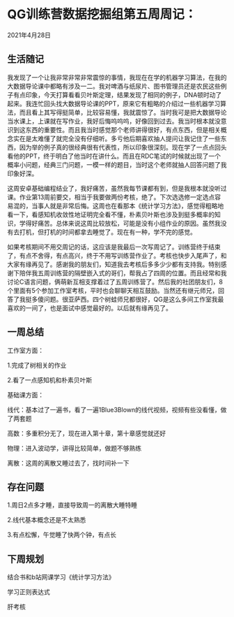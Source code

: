 # QG训练营数据挖掘组第五周周记：
2021年4月28日

## 生活随记

​		我发现了一个让我非常非常非常震惊的事情，我现在在学的机器学习算法，在我的大数据导论课中都略有涉及一二。我对啤酒与纸尿片、图书管理员还是农民这些例子有点印象，今天打算看看贝叶斯定理，结果发现了相同的例子，DNA顿时动了起来。我连忙回头找大数据导论课的PPT，原来它有粗略的介绍过一些机器学习算法，而且看上其写得挺简单，比较容易懂，我就震惊了。当时我可是把大数据导论当水课上，上课就在写作业，我好后悔呜呜呜，好像回到过去。我当时根本就没意识到这东西的重要性。而且我当时感觉那个老师讲得很好，有点东西，但是相关概念实在是太难懂了就完全没有仔细听。多亏他后期喜欢抽人提问让我记住了一些东西，因为举的例子真的很经典很有代表性，所以印象很深刻。现在学了一点点回头看他的PPT，终于明白了他当时在讲什么。而且在RDC笔试的时候就出现了一个概率小问题，经典三门问题，一模一样的题目，当时这个老师就抽人回答问题了我印象好深。

​		这周安卓基础编程结业了，我好痛苦，虽然我每节课都有到，但是我根本就没听过课。作业第13周前要交，相当于我要做两份考核，绝了。下次选选修一定选点容易混的，当事人就是非常后悔。这周也在看那本《统计学习方法》，感觉得粗略地看一下，看感知机收敛性地证明完全看不懂，朴素贝叶斯也涉及到挺多概率的知识，学得好痛苦。总体来说这周比较放松，可能是没有小组作业的原因。虽然我没有去打机，但打机的时间都拿去睡觉了。现在有一种，学不完的感觉。

​		如果考核期间不用交周记的话，这应该是我最后一次写周记了。训练营终于结束了，有点不舍得，有点高兴，终于不用写训练营作业了。考核也快步入尾声了，和大家有缘再见了。感谢我的朋友们，知道我去考核后多多少少都有支持我。特别感谢下陪伴我五周训练营的隔壁嵌入式的哥们，帮我占了四周的位置。而且经常和我讨论C语言问题，俩萌新互相支撑着过了五周训练营了。然后我的社团朋友们，8个里面有5个参加工作室考核，平时也会聊聊天相互鼓励。当然还有继元师兄，回答了我挺多傻问题。很亚萨西。四个树蛙师兄都很好，QG是这么多间工作室我最喜欢的一间了，也是面试中感觉最好的。以后就有缘再见了。

## 一周总结

工作室方面：

1.完成了树相关的作业

2.看了一点感知机和朴素贝叶斯

基础课方面：

线代：基本过了一遍书，看了一遍1Blue3Blown的线代视频，视频有些没看懂，做了两套题

高数：多重积分无了，现在进入第十章，第十章感觉就还好

物理：进入波动学，讲得比较简单，做题不够熟练

离散：这周的离散又睡过去了，找时间补一下

## 存在问题

1.周日2点多才睡，直接导致周一的离散大睡特睡

2.线代基本概念还是不太熟悉

3.有点松懈，午觉睡了快两个钟，有点长

## 下周规划

结合书和b站网课学习《统计学习方法》

学习正则表达式

肝考核